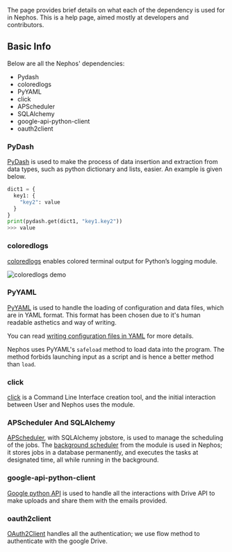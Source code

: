 The page provides brief details on what each of the dependency is used for in Nephos. This is a help page, aimed mostly at developers and contributors.

## Basic Info
Below are all the Nephos' dependencies:
- Pydash
- coloredlogs
- PyYAML
- click
- APScheduler
- SQLAlchemy
- google-api-python-client
- oauth2client

### PyDash
[PyDash](https://pydash.readthedocs.io/en/latest/) is used to make the process of data insertion and extraction from data types, such as python dictionary and lists, easier. An example is given below.
```python
dict1 = {
  key1: {
    "key2": value  
  }
}
print(pydash.get(dict1, "key1.key2"))
>>> value
```

### coloredlogs
[coloredlogs](https://pypi.org/project/coloredlogs/) enables colored terminal output for Python’s logging module.

![coloredlogs demo](https://warehouse-camo.cmh1.psfhosted.org/96f712ed0a5a3f3e5c6abf5791d94be99f0c4148/68747470733a2f2f636f6c6f7265646c6f67732e72656164746865646f63732e696f2f656e2f6c61746573742f5f696d616765732f64656661756c74732e706e67)

### PyYAML
[PyYAML](https://pyyaml.org/) is used to handle the loading of configuration and data files, which are in YAML format. This format has been chosen due to it's human readable asthetics and way of writing.

You can read [writing configuration files in YAML](https://martin-thoma.com/configuration-files-in-python/#yaml) for more details.

Nephos uses PyYAML's `safeload` method to load data into the program. The method forbids launching input as a script and is hence a better method than `load`.

### click
[click](http://click.pocoo.org/5/) is a Command Line Interface creation tool, and the initial interaction between User and Nephos uses the module.

### APScheduler And SQLAlchemy
[APScheduler](https://apscheduler.readthedocs.io/en/latest/), with SQLAlchemy jobstore, is used to manage the scheduling of the jobs. The [background scheduler](http://apscheduler.readthedocs.io/en/latest/modules/schedulers/background.html) from the module is used in Nephos; it stores jobs in a database permanently, and executes the tasks at designated time, all while running in the background.

### google-api-python-client
[Google python API](https://developers.google.com/api-client-library/python/) is used to handle all the interactions with Drive API to make uploads and share them with the emails provided.

### oauth2client
[OAuth2Client](https://github.com/google/oauth2client) handles all the authentication; we use flow method to authenticate with the google Drive.


